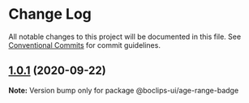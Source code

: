 # Change Log

All notable changes to this project will be documented in this file.
See [Conventional Commits](https://conventionalcommits.org) for commit guidelines.

## [1.0.1](https://github.com/boclips/boclips-ui/compare/@boclips-ui/age-range-badge@1.0.0...@boclips-ui/age-range-badge@1.0.1) (2020-09-22)

**Note:** Version bump only for package @boclips-ui/age-range-badge
